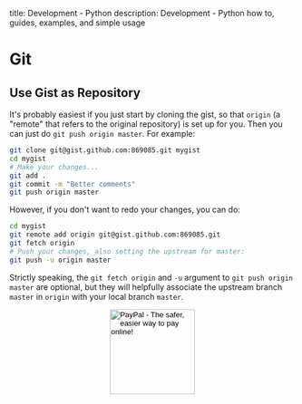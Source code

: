 title: Development - Python
description: Development - Python how to, guides, examples, and simple usage

# Git

## Use Gist as Repository

It's probably easiest if you just start by cloning the gist, so that `origin` (a "remote" that refers to the original repository) is set up for you. Then you can just do `git push origin master`. For example:

```bash
git clone git@gist.github.com:869085.git mygist
cd mygist
# Make your changes...
git add .
git commit -m "Better comments"
git push origin master
```

However, if you don't want to redo your changes, you can do:

```bash
cd mygist
git remote add origin git@gist.github.com:869085.git
git fetch origin
# Push your changes, also setting the upstream for master:
git push -u origin master
```

Strictly speaking, the `git fetch origin` and `-u` argument to `git push origin master` are optional, but they will helpfully associate the upstream branch `master` in `origin` with your local branch `master`.

<!-- Donation Button -->
<form action="https://www.paypal.com/cgi-bin/webscr" method="post" target="_top" align="center"><input type="hidden" name="cmd" value="_s-xclick"><input type="hidden" name="hosted_button_id" value="Q94AU5RUD4X6A"><input type="image" src="https://raw.githubusercontent.com/fire1ce/3os.org/gh-pages/assets/images/beerDonation.png" width="150px" border="0" name="submit" alt="PayPal - The safer, easier way to pay online!"></form>
<!-- Donation Button -->
